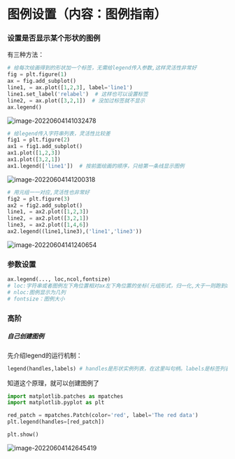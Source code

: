 # 图例设置（内容：图例指南）

### 设置是否显示某个形状的图例

有三种方法：

```python
# 给每次绘画得到的形状加一个标签，无需给legend传入参数,这样灵活性非常好
fig = plt.figure(1)
ax = fig.add_subplot()
line1, = ax.plot([1,2,3], label='line1')
line1.set_label('relabel')  # 这样也可以设置标签
line2, = ax.plot([3,2,1])  # 没加过标签就不显示
ax.legend()
```

![image-20220604141032478](C:\Users\Mr.K\AppData\Roaming\Typora\typora-user-images\image-20220604141032478.png)

```python
# 给legend传入字符串列表，灵活性比较差
fig1 = plt.figure(2)
ax1 = fig1.add_subplot()
ax1.plot([1,2,3])
ax1.plot([3,2,1])
ax1.legend(['line1'])  # 按前面绘画的顺序，只给第一条线显示图例
```

![image-20220604141200318](C:\Users\Mr.K\AppData\Roaming\Typora\typora-user-images\image-20220604141200318.png)

```python
# 用元组一一对应,灵活性也非常好
fig2 = plt.figure(3)
ax2 = fig2.add_subplot()
line1, = ax2.plot([1,2,3])
line2, = ax2.plot([3,2,1])
line3, = ax2.plot([1,4,6])
ax2.legend((line1,line3),('line1','line3'))
```

![image-20220604141240654](C:\Users\Mr.K\AppData\Roaming\Typora\typora-user-images\image-20220604141240654.png)

### 参数设置

```python
ax.legend(..., loc,ncol,fontsize)
# loc:字符串或者图例左下角位置相对ax左下角位置的坐标(元组形式，归一化,大于一则跑到ax外面)
# nloc:图例显示为几列
# fontsize：图例大小
```

### 高阶

##### 自己创建图例

先介绍legend的运行机制：

```python
legend(handles,labels) # handles是形状实例列表，在这里叫句柄。labels是标签列表。上面的所有方式其实都是执行了这个函数，系统会帮我们自动生成形状实例列表
```

知道这个原理，就可以创建图例了

```python
import matplotlib.patches as mpatches
import matplotlib.pyplot as plt

red_patch = mpatches.Patch(color='red', label='The red data')
plt.legend(handles=[red_patch])

plt.show()
```

![image-20220604142645419](C:\Users\Mr.K\AppData\Roaming\Typora\typora-user-images\image-20220604142645419.png)